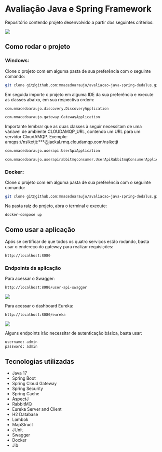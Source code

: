 # Avaliação Java e Spring Framework

Repositório contendo projeto desenvolvido a partir dos seguintes critérios:

![](https://user-images.githubusercontent.com/103322548/230923864-ce241d49-ea47-44b2-9f2d-b63591408b57.png)

## Como rodar o projeto

### Windows:

Clone o projeto com em alguma pasta de sua preferência com o seguinte comando:

```sh
git clone git@github.com:mmacedoaraujo/avaliacao-java-spring-dedalus.git
```

Em seguida importe o projeto em alguma IDE da sua preferência e execute as classes abaixo, em sua respectiva ordem:

```sh
com.mmacedoaraujo.discovery.DiscoveryApplication

com.mmacedoaraujo.gateway.GatewayApplication
```

Importante lembrar que as duas classes à seguir necessitam de uma váriavel de ambiente CLOUDAMQP_URL, contendo um URL para um servidor CloudAMQP. Exemplo: amqps://nslkctjt:***@jackal.rmq.cloudamqp.com/nslkctjt

```sh
com.mmacedoaraujo.userapi.UserApiApplication

com.mmacedoaraujo.userapirabbitmqconsumer.UserApiRabbitmqConsumerApplication
```

### Docker:

Clone o projeto com em alguma pasta de sua preferência com o seguinte comando:

```sh
git clone git@github.com:mmacedoaraujo/avaliacao-java-spring-dedalus.git
```

Na pasta raiz do projeto, abra o terminal e execute:

```sh
docker-compose up
```

## Como usar a aplicação

Após se certificar de que todos os quatro serviços estão rodando, basta usar o endereço do gateway para realizar requisições:

```sh
http://localhost:8080
```

### Endpoints da aplicação

Para acessar o Swagger:

```sh
http://localhost:8080/user-api-swagger
```

![](https://user-images.githubusercontent.com/103322548/230923062-20423445-75f5-4029-b4ca-b7fd0192e54a.png)

Para acessar o dashboard Eureka:

```sh
http://localhost:8080/eureka
```

![](https://user-images.githubusercontent.com/103322548/230933506-e3afd7f1-6ec8-461a-a959-262dc1549705.png)

Alguns endpoints irão necessitar de autenticação básica, basta usar:

```sh
username: admin
password: admin
```

## Tecnologias utilizadas

* Java 17
* Spring Boot
* Spring Cloud Gateway
* Spring Security
* Spring Cache
* AspectJ
* RabbitMQ
* Eureka Server and Client
* H2 Database
* Lombok
* MapStruct
* JUnit
* Swagger
* Docker
* Jib




